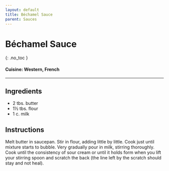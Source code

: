 ```yaml
---
layout: default
title: Béchamel Sauce
parent: Sauces
---
```


# Béchamel Sauce
{: .no_toc }

#### Cuisine: Western, French

---

## Ingredients
<ul>
	<li>2 tbs. butter</li>
	<li>1½ tbs. flour</li>
	<li>1 c. milk</li>
</ul>

## Instructions
Melt butter in saucepan. Stir in flour, adding little by little. Cook just until mixture starts to bubble. Very gradually pour in milk, stirring thoroughly. Cook until the consistency of sour cream or until it holds form when you lift your stirring spoon and scratch the back (the line left by the scratch should stay and not heal).